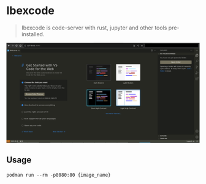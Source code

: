 # Ibexcode
> Ibexcode is code-server with rust, jupyter and other tools pre-installed.

![ibexcode](./assets/images/ibexcode.png)

## Usage

```shell
podman run --rm -p8080:80 {image_name}
```
